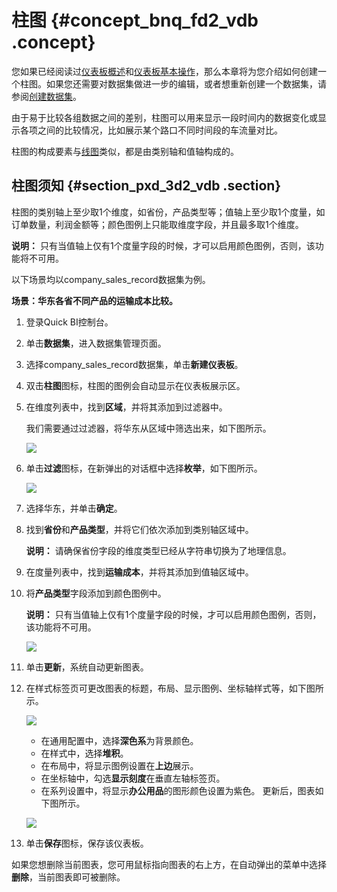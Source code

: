 # 柱图 {#concept_bnq_fd2_vdb .concept}

您如果已经阅读过[仪表板概述](cn.zh-CN/快速入门/报表制作/仪表板概述.md#)和[仪表板基本操作](cn.zh-CN/快速入门/报表制作/仪表板基本操作/仪表板基本操作.md#)，那么本章将为您介绍如何创建一个柱图。如果您还需要对数据集做进一步的编辑，或者想重新创建一个数据集，请参阅[创建数据集](cn.zh-CN/快速入门/数据建模/管理数据集/创建数据集.md#)。

由于易于比较各组数据之间的差别，柱图可以用来显示一段时间内的数据变化或显示各项之间的比较情况，比如展示某个路口不同时间段的车流量对比。

柱图的构成要素与[线图](cn.zh-CN/快速入门/报表制作/仪表板图表制作/线图.md#)类似，都是由类别轴和值轴构成的。

## 柱图须知 {#section_pxd_3d2_vdb .section}

柱图的类别轴上至少取1个维度，如省份，产品类型等；值轴上至少取1个度量，如订单数量，利润金额等；颜色图例上只能取维度字段，并且最多取1个维度。

**说明：** 只有当值轴上仅有1个度量字段的时候，才可以启用颜色图例，否则，该功能将不可用。

以下场景均以company\_sales\_record数据集为例。

**场景：华东各省不同产品的运输成本比较。**

1.  登录Quick BI控制台。
2.  单击**数据集**，进入数据集管理页面。
3.  选择company\_sales\_record数据集，单击**新建仪表板**。
4.  双击**柱图**图标，柱图的图例会自动显示在仪表板展示区。
5.  在维度列表中，找到**区域**，并将其添加到过滤器中。

    我们需要通过过滤器，将华东从区域中筛选出来，如下图所示。

    ![](http://static-aliyun-doc.oss-cn-hangzhou.aliyuncs.com/assets/img/9126/1685_zh-CN.png)

6.  单击**过滤**图标，在新弹出的对话框中选择**枚举**，如下图所示。

    ![](http://static-aliyun-doc.oss-cn-hangzhou.aliyuncs.com/assets/img/9126/1686_zh-CN.png)

7.  选择华东，并单击**确定**。
8.  找到**省份**和**产品类型**，并将它们依次添加到类别轴区域中。

    **说明：** 请确保省份字段的维度类型已经从字符串切换为了地理信息。

9.  在度量列表中，找到**运输成本**，并将其添加到值轴区域中。
10. 将**产品类型**字段添加到颜色图例中。

    **说明：** 只有当值轴上仅有1个度量字段的时候，才可以启用颜色图例，否则，该功能将不可用。

    ![](http://static-aliyun-doc.oss-cn-hangzhou.aliyuncs.com/assets/img/9126/1687_zh-CN.png)

11. 单击**更新**，系统自动更新图表。
12. 在样式标签页可更改图表的标题，布局、显示图例、坐标轴样式等，如下图所示。

    ![](http://static-aliyun-doc.oss-cn-hangzhou.aliyuncs.com/assets/img/9126/1688_zh-CN.png)

    -   在通用配置中，选择**深色系**为背景颜色。
    -   在样式中，选择**堆积**。
    -   在布局中，将显示图例设置在**上边**展示。
    -   在坐标轴中，勾选**显示刻度**在垂直左轴标签页。
    -   在系列设置中，将显示**办公用品**的图形颜色设置为紫色。
    更新后，图表如下图所示。

    ![](http://static-aliyun-doc.oss-cn-hangzhou.aliyuncs.com/assets/img/9126/1689_zh-CN.png)

13. 单击**保存**图标，保存该仪表板。

如果您想删除当前图表，您可用鼠标指向图表的右上方，在自动弹出的菜单中选择**删除**，当前图表即可被删除。

